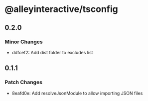 # @alleyinteractive/tsconfig

## 0.2.0

### Minor Changes

- ddfcef2: Add dist folder to excludes list

## 0.1.1

### Patch Changes

- 8eafd0e: Add resolveJsonModule to allow importing JSON files
